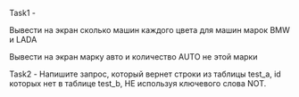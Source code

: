 Task1 - 

Вывести на экран сколько машин каждого цвета для машин марок BMW и LADA

Вывести на экран марку авто и количество AUTO не этой марки

Task2 - 
Напишите запрос, который вернет строки из таблицы test_a, id которых нет в таблице test_b, НЕ используя ключевого слова NOT.
